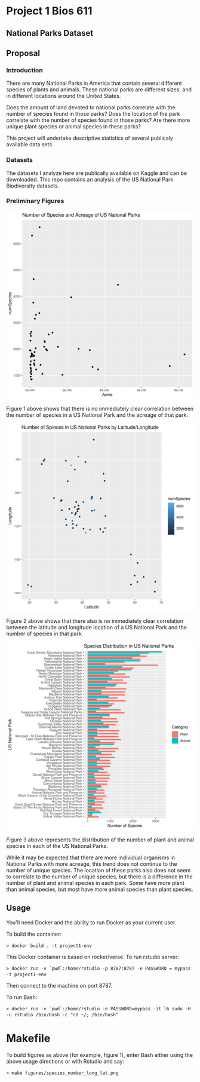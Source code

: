 Project 1 Bios 611
==================
National Parks Dataset
----------------------

Proposal
--------

### Introduction

There are many National Parks in America that contain several different species of plants and animals. These national parks are different sizes, and in different locations around the United States.

Does the amount of land devoted to national parks correlate with the number of species found in those parks? Does the location of the park correlate with the number of species found in those parks? Are there more unique plant species or animal species in these parks? 

This project will undertake descriptive statistics of several publicaly available data sets. 

### Datasets

The datasets I analyze here are publically available on Kaggle and can be downloaded. 
This repo contains an analysis of the US National Park Biodiversity datasets.

### Preliminary Figures

![](assets/species_acreage.png)

Figure 1 above shows that there is no immediately clear correlation between the number of species in a US National Park and the acreage of that park.


![](assets/species_number_long_lat.png)

Figure 2 above shows that there also is no immediately clear correlation between the latitude and longitude location of a US National Park and the number of species in that park.

![](assets/species_plant_animal_rank.png)

Figure 3 above represents the distribution of the number of plant and animal species in each of the US National Parks. 

While it may be expected that there are more individual organisms in National Parks with more acreage, this trend does not continue to the number of unique species. The location of these parks also does not seem to correlate to the number of unique species, but there is a difference in the number of plant and animal species in each park. Some have more plant than animal species, but most have more animal species than plant species.

Usage
-----

You'll need Docker and the ability to run Docker as your current user. 

To build the container:
    
    > docker build . -t project1-env

This Docker container is based on rocker/verse. To run rstudio server:
    
    > docker run -v `pwd`:/home/rstudio -p 8787:8787 -e PASSWORD = mypass -t project1-env

Then connect to the machine on port 8787.

To run Bash:
    
    > docker run -v `pwd`:/home/rstudio -e PASSWORD=mypass -it l6 sudo -H -u rstudio /bin/bash -c "cd ~/; /bin/bash"


Makefile
========
To build figures as above (for example, figure 1), enter Bash either using the above usage directions or with Rstudio and say:
    
    > make figures/species_number_long_lat.png
